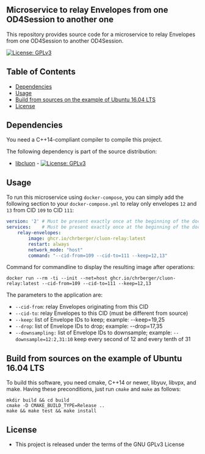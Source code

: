 ## Microservice to relay Envelopes from one OD4Session to another one 

This repository provides source code for a microservice to relay Envelopes
from one OD4Session to another OD4Session.

[![License: GPLv3](https://img.shields.io/badge/license-GPL--3-blue.svg
)](https://www.gnu.org/licenses/gpl-3.0.txt)


## Table of Contents
* [Dependencies](#dependencies)
* [Usage](#usage)
* [Build from sources on the example of Ubuntu 16.04 LTS](#build-from-sources-on-the-example-of-ubuntu-1604-lts)
* [License](#license)


## Dependencies
You need a C++14-compliant compiler to compile this project.

The following dependency is part of the source distribution:
* [libcluon](https://github.com/chrberger/libcluon) - [![License: GPLv3](https://img.shields.io/badge/license-GPL--3-blue.svg
)](https://www.gnu.org/licenses/gpl-3.0.txt)


## Usage
To run this microservice using `docker-compose`, you can simply add the following
section to your `docker-compose.yml` to relay only envelopes `12` and `13` from
CID `109` to CID `111`:

```yml
version: '2' # Must be present exactly once at the beginning of the docker-compose.yml file
services:    # Must be present exactly once at the beginning of the docker-compose.yml file
    relay-envelopes:
        image: ghcr.io/chrberger/cluon-relay:latest
        restart: always
        network_mode: "host"
        command: "--cid-from=109 --cid-to=111 --keep=12,13"
```

Command for commandline to display the resulting image after operations:
```
docker run --rm -ti --init --net=host ghcr.io/chrberger/cluon-relay:latest --cid-from=109 --cid-to=111 --keep=12,13
```

The parameters to the application are:
* `--cid-from`: relay Envelopes originating from this CID
* `--cid-to`: relay Envelopes to this CID (must be different from source)
* `--keep`: list of Envelope IDs to keep; example: --keep=19,25
* `--drop`: list of Envelope IDs to drop; example: --drop=17,35
* `--downsampling:` list of Envelope IDs to downsample; example: `--downsample=12:2,31:10`  keep every second of 12 and every tenth of 31


## Build from sources on the example of Ubuntu 16.04 LTS
To build this software, you need cmake, C++14 or newer, libyuv, libvpx, and make.
Having these preconditions, just run `cmake` and `make` as follows:

```
mkdir build && cd build
cmake -D CMAKE_BUILD_TYPE=Release ..
make && make test && make install
```


## License

* This project is released under the terms of the GNU GPLv3 License

